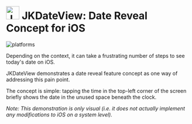 <img src="https://github.com/JUSTINMKAUFMAN/JKDateView/raw/master/JKDateView/Assets.xcassets/Icon-App-40x40@1x.png" alt="JKDateView Logo" width="36" height="36"> JKDateView: Date Reveal Concept for iOS
======================================

![platforms](https://img.shields.io/badge/platforms-iOS-1111111.svg)

Depending on the context, it can take a frustrating number of steps to see today's date on iOS.

JKDateView demonstrates a date reveal feature concept as one way of addressing this pain point. 

The concept is simple: tapping the time in the top-left corner of the screen briefly shows the date in the unused space beneath the clock.

_Note: This demonstration is only visual (i.e. it does not actually implement any modifications to iOS on a system level)._
